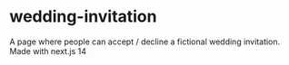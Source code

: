 # wedding-invitation
A page where people can accept / decline a fictional wedding invitation. Made with next.js 14
